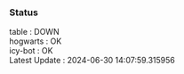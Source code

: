 ### Status


table : DOWN  
hogwarts : OK  
icy-bot : OK  
Latest Update : 2024-06-30 14:07:59.315956
